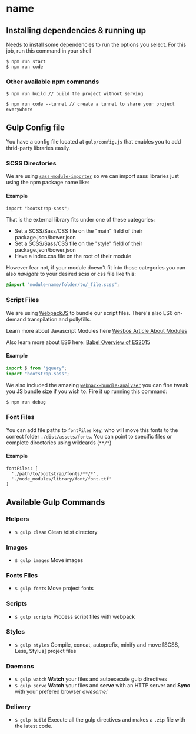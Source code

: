 # name

## Installing dependencies & running up

Needs to install some dependencies to run the options you select.
For this job, run this command in your shell

```
$ npm run start
$ npm run code
```

### Other available npm commands

```
$ npm run build // build the project without serving

$ npm run code --tunnel // create a tunnel to share your project everywhere
```

## Gulp Config file

You have a config file located at `gulp/config.js` that enables you to add thrid-party libraries easily.

### SCSS Directories

We are using [`sass-module-importer`](https://www.npmjs.com/package/sass-module-importer) so we can import sass libraries just using the npm package name like:

#### Example

```scss
import "bootstrap-sass";
```

That is the external library fits under one of these categories:

- Set a SCSS/Sass/CSS file on the "main" field of their package.json/bower.json
- Set a SCSS/Sass/CSS file on the "style" field of their package.json/bower.json
- Have a index.css file on the root of their module

However fear not, if your module doesn't fit into those categories you can also _navigate_ to your desired scss or css file like this:

```scss
@import "module-name/folder/to/_file.scss";
```

### Script Files

We are using [WebpackJS](https://webpack.js.org/) to bundle our script files. There's also ES6 on-demand transpilation and pollyfills.

Learn more about Javascript Modules here [Wesbos Article About Modules](http://wesbos.com/javascript-modules/)

Also learn more about ES6 here: [Babel Overview of ES2015](https://babeljs.io/learn-es2015/)

#### Example

```js
import $ from "jquery";
import "bootstrap-sass";
```

We also included the amazing [`webpack-bundle-analyzer`](https://github.com/webpack-contrib/webpack-bundle-analyzer) you can fine tweak you JS bundle size if you wish to. Fire it up running this command:

```sh
$ npm run debug
```

### Font Files

You can add file paths to `fontFiles` key, who will move this fonts to the correct folder `./dist/assets/fonts`.
You can point to specific files or complete directories using wildcards (`**/*`)

#### Example

```
fontFiles: [
  './path/to/bootstrap/fonts/**/*',
  './node_modules/library/font/font.ttf'
]
```

## Available Gulp Commands

### Helpers

- `$ gulp clean` Clean /dist directory

### Images

- `$ gulp images` Move images

### Fonts Files

- `$ gulp fonts` Move project fonts

### Scripts

- `$ gulp scripts` Process script files with webpack

### Styles

- `$ gulp styles` Compile, concat, autoprefix, minify and move [SCSS, Less, Stylus] project files

### Daemons

- `$ gulp watch` **Watch** your files and autoexecute gulp directives
- `$ gulp serve` **Watch** your files and **serve** with an HTTP server and **Sync** with your prefered browser _awesome!_

### Delivery

- `$ gulp build` Execute all the gulp directives and makes a `.zip` file with the latest code.
